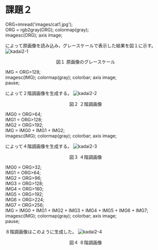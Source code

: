 # 課題２

ORG=imread('images/cat1.jpg');  
ORG = rgb2gray(ORG); colormap(gray);  
imagesc(ORG); axis image;  

によって原画像を読み込み，グレースケールで表示した結果を図１に示す。
![kadai2-1](https://github.com/y-ascll/image_processing/blob/master/mdimages/kadai2-1.jpg)
<div align="center">
図１ 原画像のグレースケール
</div>
  
IMG = ORG>128;  
imagesc(IMG); colormap(gray); colorbar; axis image;  
pause;  

によって２階調画像を生成する。
![kadai2-2](https://github.com/y-ascll/image_processing/blob/master/mdimages/kadai2-2.jpg)
<div align="center">
図２ ２階調画像  
</div>  

IMG0 = ORG>64;  
IMG1 = ORG>128;  
IMG2 = ORG>192;  
IMG = IMG0 + IMG1 + IMG2;  
imagesc(IMG); colormap(gray); colorbar;  axis image;  

によって４階調画像を生成する。
![kadai2-3](https://github.com/y-ascll/image_processing/blob/master/mdimages/kadai2-3.jpg)
<div align="center">
図３ ４階調画像  
</div>  
  
IMG0 = ORG>32;  
IMG1 = ORG>64;  
IMG2 = ORG>96;  
IMG3 = ORG>128;  
IMG4 = ORG>160;  
IMG5 = ORG>192;  
IMG6 = ORG>224;  
IMG7 = ORG>256;  
IMG = IMG0 + IMG1 + IMG2 + IMG3 + IMG4 + IMG5 + IMG6 + IMG7;  
imagesc(IMG); colormap(gray); colorbar;  axis image;  
pause;  

８階調画像はこのように生成した。
![kadai2-4](https://github.com/y-ascll/image_processing/blob/master/mdimages/kadai2-4.jpg)
<div align="center">
図４ ８階調画像  
</div>  
